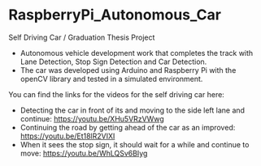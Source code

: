 # RaspberryPi_Autonomous_Car

Self Driving Car / Graduation Thesis Project


- Autonomous vehicle development work that completes the track with Lane Detection, Stop Sign Detection and Car Detection.
- The car was developed using Arduino and Raspberry Pi with the openCV library and tested in a simulated environment.


You can find the links for the videos for the self driving car here:
- Detecting the car in front of its and moving to the side left lane and continue:  https://youtu.be/XHu5VRzVWwg
- Continuing the road by getting ahead of the car as an improved: https://youtu.be/Et18lR2VIXI
- When it sees the stop sign, it should wait for a while and continue to move: https://youtu.be/WhLQSv6BIyg
